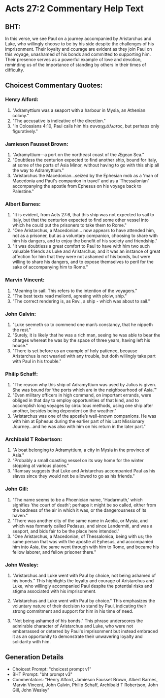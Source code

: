 # Acts 27:2 Commentary Help Text

## BHT:
In this verse, we see Paul on a journey accompanied by Aristarchus and Luke, who willingly choose to be by his side despite the challenges of his imprisonment. Their loyalty and courage are evident as they join Paul on this voyage, unashamed of his bonds and committed to supporting him. Their presence serves as a powerful example of love and devotion, reminding us of the importance of standing by others in their times of difficulty.

## Choicest Commentary Quotes:
### Henry Alford:
1. "Adramyttium was a seaport with a harbour in Mysia, an Athenian colony." 
2. "The accusative is indicative of the direction." 
3. "In Colossians 4:10, Paul calls him his συναιχμάλωτος, but perhaps only figuratively."

### Jamieson Fausset Brown:
1. "Adramyttium—a port on the northeast coast of the Ægean Sea."
2. "Doubtless the centurion expected to find another ship, bound for Italy, at some of the ports of Asia Minor, without having to go with this ship all the way to Adramyttium."
3. "Aristarchus the Macedonian...seized by the Ephesian mob as a 'man of Macedonia and Paul's companion in travel' and as a 'Thessalonian' accompanying the apostle from Ephesus on his voyage back to Palestine."

### Albert Barnes:
1. "It is evident, from Acts 27:6, that this ship was not expected to sail to Italy, but that the centurion expected to find some other vessel into which he could put the prisoners to take them to Rome."
2. "One Aristarchus, a Macedonian... now appears to have attended him, not as a prisoner, but as a voluntary companion, choosing to share with him his dangers, and to enjoy the benefit of his society and friendship."
3. "It was doubtless a great comfort to Paul to have with him two such valuable friends as Luke and Aristarchus; and it was an instance of great affection for him that they were not ashamed of his bonds, but were willing to share his dangers, and to expose themselves to peril for the sake of accompanying him to Rome."

### Marvin Vincent:
1. "Meaning to sail. This refers to the intention of the voyagers."
2. "The best texts read mellonti, agreeing with ploiw, ship."
3. "The correct rendering is, as Rev., a ship - which was about to sail."

### John Calvin:
1. "Luke seemeth so to commend one man’s constancy, that he nippeth the rest."
2. "Surely, it is likely that he was a rich man, seeing he was able to bear the charges whereat he was by the space of three years, having left his house."
3. "There is set before us an example of holy patience, because Aristarchus is not wearied with any trouble, but doth willingly take part with Paul in his trouble."

### Philip Schaff:
1. "The reason why this ship of Adramyttium was used by Julius is given. She was bound for ‘the ports which are in the neighbourhood of Asia.’" 
2. "Even military officers in high command, on important errands, were obliged in that day to employ opportunities of that kind, and to accomplish long voyages by circuitous methods, using one ship after another, besides being dependent on the weather."
3. "Aristarchus was one of the apostle’s well-known companions. He was with him at Ephesus during the earlier part of his Last Missionary Journey...and he was also with him on his return in the later part."

### Archibald T Robertson:
1. "A boat belonging to Adramyttium, a city in Mysia in the province of Asia."
2. "Probably a small coasting vessel on its way home for the winter stopping at various places."
3. "Ramsay suggests that Luke and Aristarchus accompanied Paul as his slaves since they would not be allowed to go as his friends."

### John Gill:
1. "The name seems to be a Phoenician name, 'Hadarmuth,' which signifies 'the court of death'; perhaps it might be so called, either from the badness of the air in which it was, or the dangerousness of its haven."
2. "There was another city of the same name in Aeolia, or Mysia, and which was formerly called Pedasus, and since Landermiti, and was a seaport, and bids fair to be the place here intended."
3. "One Aristarchus, a Macedonian, of Thessalonica, being with us; the same person that was with the apostle at Ephesus, and accompanied him into Asia, the same went through with him to Rome, and became his fellow laborer, and fellow prisoner there."

### John Wesley:
1. "Aristarchus and Luke went with Paul by choice, not being ashamed of his bonds." This highlights the loyalty and courage of Aristarchus and Luke, who willingly accompanied Paul despite the potential risks and stigma associated with his imprisonment.

2. "Aristarchus and Luke went with Paul by choice." This emphasizes the voluntary nature of their decision to stand by Paul, indicating their strong commitment and support for him in his time of need.

3. "Not being ashamed of his bonds." This phrase underscores the admirable character of Aristarchus and Luke, who were not embarrassed or deterred by Paul's imprisonment but instead embraced it as an opportunity to demonstrate their unwavering loyalty and solidarity with him.


## Generation Details
- Choicest Prompt: "choicest prompt v1"
- BHT Prompt: "bht prompt v3"
- Commentators: "Henry Alford, Jamieson Fausset Brown, Albert Barnes, Marvin Vincent, John Calvin, Philip Schaff, Archibald T Robertson, John Gill, John Wesley"
